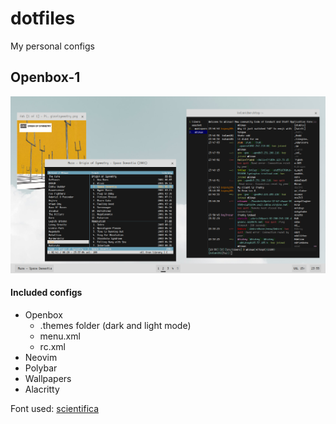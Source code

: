 # dotfiles
My personal configs

## Openbox-1
![openbox rice](./openbox-1.png)
#### Included configs
- Openbox
  - .themes folder (dark and light mode)
  - menu.xml
  - rc.xml
- Neovim
- Polybar
- Wallpapers
- Alacritty

Font used: [scientifica](https://github.com/oppiliappan/scientifica)
